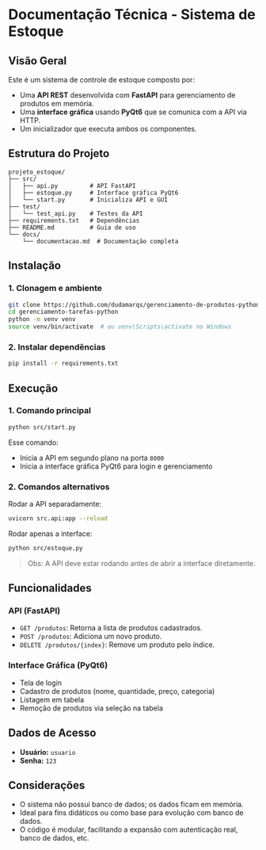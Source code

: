 # Documentação Técnica - Sistema de Estoque

## Visão Geral

Este é um sistema de controle de estoque composto por:

* Uma **API REST** desenvolvida com **FastAPI** para gerenciamento de produtos em memória.
* Uma **interface gráfica** usando **PyQt6** que se comunica com a API via HTTP.
* Um inicializador que executa ambos os componentes.

## Estrutura do Projeto

```
projeto_estoque/
├── src/
│   ├── api.py         # API FastAPI
│   ├── estoque.py     # Interface gráfica PyQt6
│   └── start.py       # Inicializa API e GUI
├── test/
│   └── test_api.py    # Testes da API
├── requirements.txt   # Dependências
├── README.md          # Guia de uso
└── docs/
    └── documentacao.md  # Documentação completa
```

## Instalação

### 1. Clonagem e ambiente

```bash
git clone https://github.com/dudamarqs/gerenciamento-de-produtos-python.git
cd gerenciamento-tarefas-python
python -m venv venv
source venv/bin/activate  # ou venv\Scripts\activate no Windows
```

### 2. Instalar dependências

```bash
pip install -r requirements.txt
```

## Execução

### 1. Comando principal

```bash
python src/start.py
```

Esse comando:

* Inicia a API em segundo plano na porta `8000`
* Inicia a interface gráfica PyQt6 para login e gerenciamento

### 2. Comandos alternativos

Rodar a API separadamente:

```bash
uvicorn src.api:app --reload
```

Rodar apenas a interface:

```bash
python src/estoque.py
```

> Obs: A API deve estar rodando antes de abrir a interface diretamente.

## Funcionalidades

### API (FastAPI)

* `GET /produtos`: Retorna a lista de produtos cadastrados.
* `POST /produtos`: Adiciona um novo produto.
* `DELETE /produtos/{index}`: Remove um produto pelo índice.

### Interface Gráfica (PyQt6)

* Tela de login
* Cadastro de produtos (nome, quantidade, preço, categoria)
* Listagem em tabela
* Remoção de produtos via seleção na tabela

## Dados de Acesso

* **Usuário:** `usuario`
* **Senha:** `123`

## Considerações

* O sistema não possui banco de dados; os dados ficam em memória.
* Ideal para fins didáticos ou como base para evolução com banco de dados.
* O código é modular, facilitando a expansão com autenticação real, banco de dados, etc.
